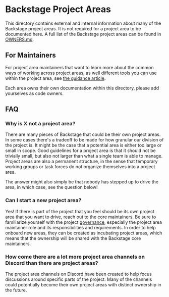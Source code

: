 # Backstage Project Areas

This directory contains external and internal information about many of the
Backstage project areas. It is not required for a project area to be documented
here. A full list of the Backstage project areas can be found in
[OWNERS.md](https://github.com/backstage/backstage/blob/master/OWNERS.md#project-areas).

## For Maintainers

For project area maintainers that want to learn more about the common ways of
working across project areas, as well different tools you can use within the
project area, see [the guidance article](./Maintainer-Guidance.md).

Each area owns their own documentation within this directory, please add
yourselves as code owners.

## FAQ

### Why is X not a project area?

There are many pieces of Backstage that could be their own project areas. In
some cases there's a tradeoff to be made for how granular our division of the
project is. It might be the case that a potential area is either too large or
small in scope. Good guidelines for a project area is that it should not be
trivially small, but also not larger than what a single team is able to manage.
Project areas are also a permanent structure, in the sense that temporary
working groups or task forces do not organize themselves into a project area.

The answer might also simply be that nobody has stepped up to drive the area, in
which case, see the question below!

### Can I start a new project area?

Yes! If there is part of the project that you feel should be its own project
area that you want to drive, reach out to the core maintainers. Be sure to
familiarize yourself with the project
[governance](https://github.com/backstage/backstage/blob/master/GOVERNANCE.md),
especially the project area maintainer role and its responsibilities and
requirements. In order to help onboard new areas, they can be created as
incubating project areas, which means that the ownership will be shared with the
Backstage core maintainers.

### How come there are a lot more project area channels on Discord than there are project areas?

The project area channels on Discord have been created to help focus discussions
around specific parts of the project. Many of the channels could potentially
become their own project areas with distinct ownership in the future.

